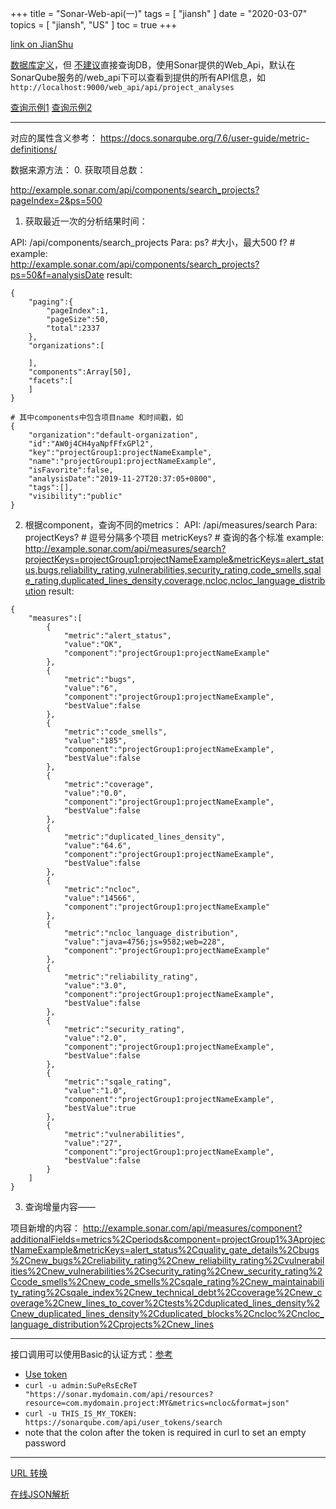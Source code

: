 +++
title = "Sonar-Web-api(一)"
tags = [
    "jiansh"
]
date = "2020-03-07"
topics = [
    "jiansh",
    "US"
]
toc = true
+++



[link on JianShu](https://www.jianshu.com/p/b15e364bc8f8)

[数据库定义](https://github.com/SonarSource/sonarqube/blob/4.5.5/sonar-core/src/main/resources/org/sonar/core/persistence/schema-h2.ddl)，但 [不建议](https://stackoverflow.com/a/9202474/1087122)直接查询DB，使用Sonar提供的Web_Api，默认在SonarQube服务的/web_api下可以查看到提供的所有API信息，如`http://localhost:9000/web_api/api/project_analyses`

[查询示例1](https://stackoverflow.com/a/53526094/1087122)
[查询示例2](https://stackoverflow.com/questions/51526635/sonarqube-rest-apis-read-metrics-for-individual-projects)

---

 对应的属性含义参考： https://docs.sonarqube.org/7.6/user-guide/metric-definitions/ 

数据来源方法：
0. 获取项目总数：
 
http://example.sonar.com/api/components/search_projects?pageIndex=2&ps=500


1. 获取最近一次的分析结果时间：

API:  /api/components/search_projects
Para: 
    ps? #大小，最大500
    f? #
example:    
http://example.sonar.com/api/components/search_projects?ps=50&f=analysisDate
result:  
``` 
{
    "paging":{
        "pageIndex":1,
        "pageSize":50,
        "total":2337
    },
    "organizations":[

    ],
    "components":Array[50],
    "facets":[
    ]
}

# 其中components中包含项目name 和时间戳，如
{
    "organization":"default-organization",
    "id":"AW0j4CH4yaNpfFfxGPl2",
    "key":"projectGroup1:projectNameExample",
    "name":"projectGroup1:projectNameExample",
    "isFavorite":false,
    "analysisDate":"2019-11-27T20:37:05+0800",
    "tags":[],
    "visibility":"public"
}
```

2. 根据component，查询不同的metrics： 
API:  /api/measures/search
Para: 
    projectKeys? # 逗号分隔多个项目
    metricKeys? # 查询的各个标准
example: 
http://example.sonar.com/api/measures/search?projectKeys=projectGroup1:projectNameExample&metricKeys=alert_status,bugs,reliability_rating,vulnerabilities,security_rating,code_smells,sqale_rating,duplicated_lines_density,coverage,ncloc,ncloc_language_distribution
result:
```
{
    "measures":[
        {
            "metric":"alert_status",
            "value":"OK",
            "component":"projectGroup1:projectNameExample"
        },
        {
            "metric":"bugs",
            "value":"6",
            "component":"projectGroup1:projectNameExample",
            "bestValue":false
        },
        {
            "metric":"code_smells",
            "value":"185",
            "component":"projectGroup1:projectNameExample",
            "bestValue":false
        },
        {
            "metric":"coverage",
            "value":"0.0",
            "component":"projectGroup1:projectNameExample",
            "bestValue":false
        },
        {
            "metric":"duplicated_lines_density",
            "value":"64.6",
            "component":"projectGroup1:projectNameExample",
            "bestValue":false
        },
        {
            "metric":"ncloc",
            "value":"14566",
            "component":"projectGroup1:projectNameExample"
        },
        {
            "metric":"ncloc_language_distribution",
            "value":"java=4756;js=9582;web=228",
            "component":"projectGroup1:projectNameExample"
        },
        {
            "metric":"reliability_rating",
            "value":"3.0",
            "component":"projectGroup1:projectNameExample",
            "bestValue":false
        },
        {
            "metric":"security_rating",
            "value":"2.0",
            "component":"projectGroup1:projectNameExample",
            "bestValue":false
        },
        {
            "metric":"sqale_rating",
            "value":"1.0",
            "component":"projectGroup1:projectNameExample",
            "bestValue":true
        },
        {
            "metric":"vulnerabilities",
            "value":"27",
            "component":"projectGroup1:projectNameExample",
            "bestValue":false
        }
    ]
} 
```

3. 查询增量内容——


项目新增的内容：
http://example.sonar.com/api/measures/component?additionalFields=metrics%2Cperiods&component=projectGroup1%3AprojectNameExample&metricKeys=alert_status%2Cquality_gate_details%2Cbugs%2Cnew_bugs%2Creliability_rating%2Cnew_reliability_rating%2Cvulnerabilities%2Cnew_vulnerabilities%2Csecurity_rating%2Cnew_security_rating%2Ccode_smells%2Cnew_code_smells%2Csqale_rating%2Cnew_maintainability_rating%2Csqale_index%2Cnew_technical_debt%2Ccoverage%2Cnew_coverage%2Cnew_lines_to_cover%2Ctests%2Cduplicated_lines_density%2Cnew_duplicated_lines_density%2Cduplicated_blocks%2Cncloc%2Cncloc_language_distribution%2Cprojects%2Cnew_lines


---

接口调用可以使用Basic的认证方式：[参考](https://stackoverflow.com/questions/22244163/how-do-i-pass-credentials-to-sonar-api-calls)

-  [Use token](https://docs.sonarqube.org/7.6/user-guide/user-token/)
- `curl -u admin:SuPeRsEcReT "https://sonar.mydomain.com/api/resources?resource=com.mydomain.project:MY&metrics=ncloc&format=json"`
- `curl -u THIS_IS_MY_TOKEN: https://sonarqube.com/api/user_tokens/search`
- note that the colon after the token is required in curl to set an empty password 


---

[URL 转换](http://tools.jb51.net/transcoding/urlencode_decode)  

[在线JSON解析](https://www.json.cn/)





